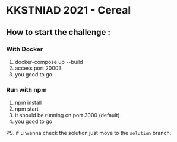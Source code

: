 # KKSTNIAD 2021 - Cereal

## How to start the challenge : 
### With Docker 
1. docker-compose up --build
2. access port 20003
3. you good to go

### Run with npm
1. npm install
2. npm start
3. it should be running on port 3000 (default)
4. you good to go

PS. if u wanna check the solution just move to the `solution` branch.
